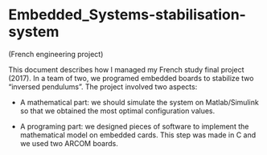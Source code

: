 # Embedded_Systems-stabilisation-system

(French engineering project)

This document describes how I managed my French study final project (2017). In a team of two, we programed embedded boards to stabilize two “inversed pendulums”. 
The project involved two aspects:

-	A mathematical part: we should simulate the system on Matlab/Simulink so that we obtained the most optimal configuration values.

-	A programing part: we designed pieces of software to implement the mathematical model on embedded cards. This step was made in C and we used two ARCOM boards.
